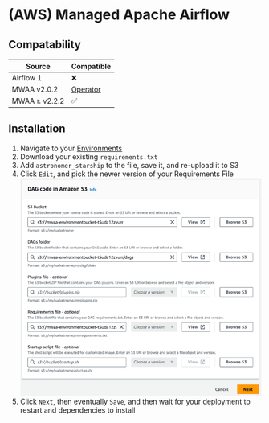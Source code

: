 # (AWS) Managed Apache Airflow

## Compatability

| Source              | Compatible             |
|---------------------|------------------------|
| Airflow 1           | ❌                      |
| MWAA v2.0.2         | [Operator](./operator) |
| MWAA ≥ v2.2.2       | ✅                      |

## Installation
1. Navigate to your [Environments](https://console.aws.amazon.com/mwaa/home)
2. Download your existing `requirements.txt`
3. Add `astronomer_starship` to the file, save it, and re-upload it to S3
4. Click `Edit`, and pick the newer version of your Requirements File
    ![MWAA Requirements](./mwaa_pkg.png)
5. Click `Next`, then eventually `Save`, and then wait for your deployment to restart and dependencies to install
